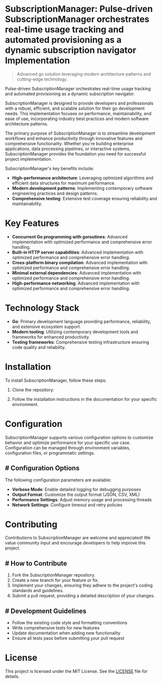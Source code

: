 <!-- fallback_SubscriptionManager_20250810004734_64061 -->

# SubscriptionManager: Pulse-driven SubscriptionManager orchestrates real-time usage tracking and automated provisioning as a dynamic subscription navigator Implementation
> Advanced go solution leveraging modern architecture patterns and cutting-edge technology.

Pulse-driven SubscriptionManager orchestrates real-time usage tracking and automated provisioning as a dynamic subscription navigator.

SubscriptionManager is designed to provide developers and professionals with a robust, efficient, and scalable solution for their go development needs. This implementation focuses on performance, maintainability, and ease of use, incorporating industry best practices and modern software architecture patterns.

The primary purpose of SubscriptionManager is to streamline development workflows and enhance productivity through innovative features and comprehensive functionality. Whether you're building enterprise applications, data processing pipelines, or interactive systems, SubscriptionManager provides the foundation you need for successful project implementation.

SubscriptionManager's key benefits include:

* **High-performance architecture**: Leveraging optimized algorithms and efficient data structures for maximum performance.
* **Modern development patterns**: Implementing contemporary software engineering practices and design patterns.
* **Comprehensive testing**: Extensive test coverage ensuring reliability and maintainability.

# Key Features

* **Concurrent Go programming with goroutines**: Advanced implementation with optimized performance and comprehensive error handling.
* **Built-in HTTP server capabilities**: Advanced implementation with optimized performance and comprehensive error handling.
* **Cross-platform binary compilation**: Advanced implementation with optimized performance and comprehensive error handling.
* **Minimal external dependencies**: Advanced implementation with optimized performance and comprehensive error handling.
* **High-performance networking**: Advanced implementation with optimized performance and comprehensive error handling.

# Technology Stack

* **Go**: Primary development language providing performance, reliability, and extensive ecosystem support.
* **Modern tooling**: Utilizing contemporary development tools and frameworks for enhanced productivity.
* **Testing frameworks**: Comprehensive testing infrastructure ensuring code quality and reliability.

# Installation

To install SubscriptionManager, follow these steps:

1. Clone the repository:


2. Follow the installation instructions in the documentation for your specific environment.

# Configuration

SubscriptionManager supports various configuration options to customize behavior and optimize performance for your specific use case. Configuration can be managed through environment variables, configuration files, or programmatic settings.

## # Configuration Options

The following configuration parameters are available:

* **Verbose Mode**: Enable detailed logging for debugging purposes
* **Output Format**: Customize the output format (JSON, CSV, XML)
* **Performance Settings**: Adjust memory usage and processing threads
* **Network Settings**: Configure timeout and retry policies

# Contributing

Contributions to SubscriptionManager are welcome and appreciated! We value community input and encourage developers to help improve this project.

## # How to Contribute

1. Fork the SubscriptionManager repository.
2. Create a new branch for your feature or fix.
3. Implement your changes, ensuring they adhere to the project's coding standards and guidelines.
4. Submit a pull request, providing a detailed description of your changes.

## # Development Guidelines

* Follow the existing code style and formatting conventions
* Write comprehensive tests for new features
* Update documentation when adding new functionality
* Ensure all tests pass before submitting your pull request

# License

This project is licensed under the MIT License. See the [LICENSE](https://github.com/laurindoisaac/SubscriptionManager/blob/main/LICENSE) file for details.

